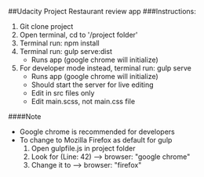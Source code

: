 ##Udacity Project Restaurant review app
###Instructions:

1. Git clone project
2. Open terminal, cd to '/project folder'
2. Terminal run: npm install
3. Terminal run: gulp serve:dist
	* Runs app (google chrome will initialize) 
4. For developer mode instead, terminal run: gulp serve 
	* Runs app (google chrome will initialize) 
	* Should start the server for live editing
	* Edit in src files only
	* Edit main.scss, not main.css file

####Note

- Google chrome is recommended for developers
- To change to Mozilla Firefox as default for gulp
	1. Open gulpfile.js in project folder
	2. Look for (Line: 42) --> browser: "google chrome"
	3. Change it to --> browser: "firefox" 